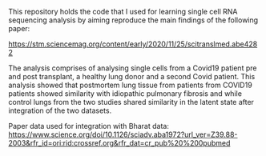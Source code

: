 This repository holds the code that I used for learning single cell RNA sequencing analysis by aiming reproduce the main findings of the following paper:

https://stm.sciencemag.org/content/early/2020/11/25/scitranslmed.abe4282

The analysis comprises of analysing single cells from a Covid19 patient pre and post transplant, a healthy lung donor and a second Covid patient.
This analysis showed that postmortem lung tissue from patients from COVID19 patients showed similarity with idiopathic pulmonary fibrosis and while control lungs from the two studies shared similarity in the latent state after integration of the two datasets.

Paper data used for integration with Bharat data: https://www.science.org/doi/10.1126/sciadv.aba1972?url_ver=Z39.88-2003&rfr_id=ori:rid:crossref.org&rfr_dat=cr_pub%20%200pubmed
